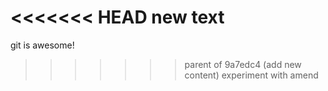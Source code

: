 <<<<<<< HEAD
new text
=======
git is awesome!
>>>>>>> parent of 9a7edc4 (add new content)
experiment with amend
